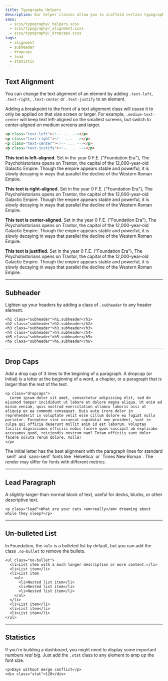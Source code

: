 ```yaml
---
title: Typography Helpers
description: Our helper classes allow you to scaffold certain typographic styles faster.
sass:
  - scss/typography/_helpers.scss
  - scss/typography/_alignment.scss
  - scss/typography/_dropcaps.scss
tags:
  - alignment
  - subheader
  - dropcaps
  - lead
  - statistic
---
```


## Text Alignment

You can change the text alignment of an element by adding `.text-left`, `.text-right`, `.text-center` or `.text-justify` to an element.

Adding a breakpoint to the front of a text alignment class will cause it to only be applied on that size screen or larger. For example, `.medium-text-center` will keep text left-aligned on the smallest screens, but switch to center-aligned on medium screens and larger.

```html
<p class="text-left"><!-- ... --></p>
<p class="text-right"><!-- ... --></p>
<p class="text-center"><!-- ... --></p>
<p class="text-justify"><!-- ... --></p>
```

<p class="text-left"><strong>This text is left-aligned.</strong> Set in the year 0 F.E. ("Foundation Era"), The Psychohistorians opens on Trantor, the capital of the 12,000-year-old Galactic Empire. Though the empire appears stable and powerful, it is slowly decaying in ways that parallel the decline of the Western Roman Empire.</p>

<p class="text-right"><strong>This text is right-aligned.</strong> Set in the year 0 F.E. ("Foundation Era"), The Psychohistorians opens on Trantor, the capital of the 12,000-year-old Galactic Empire. Though the empire appears stable and powerful, it is slowly decaying in ways that parallel the decline of the Western Roman Empire.</p>

<p class="text-center"><strong>This text is center-aligned.</strong> Set in the year 0 F.E. ("Foundation Era"), The Psychohistorians opens on Trantor, the capital of the 12,000-year-old Galactic Empire. Though the empire appears stable and powerful, it is slowly decaying in ways that parallel the decline of the Western Roman Empire.</p>

<p class="text-justify"><strong>This text is justified.</strong> Set in the year 0 F.E. ("Foundation Era"), The Psychohistorians opens on Trantor, the capital of the 12,000-year-old Galactic Empire. Though the empire appears stable and powerful, it is slowly decaying in ways that parallel the decline of the Western Roman Empire.</p>

---

## Subheader

Lighten up your headers by adding a class of `.subheader` to any header element.

```html_example
<h1 class="subheader">h1.subheader</h1>
<h2 class="subheader">h2.subheader</h2>
<h3 class="subheader">h3.subheader</h3>
<h4 class="subheader">h4.subheader</h4>
<h5 class="subheader">h5.subheader</h5>
<h6 class="subheader">h6.subheader</h6>
```

---

## Drop Caps

Add a drop cap of 3 lines to the begining of a paragraph. A dropcap (or Initial) is a letter at the beginning of a word, a chapter, or a paragraph that is larger than the rest of the text.

```html_example
<p class="dropcaps">
  Lorem ipsum dolor sit amet, consectetur adipiscing elit, sed do eiusmod tempor incididunt ut labore et dolore magna aliqua. Ut enim ad minim veniam, quis nostrud exercitation ullamco laboris nisi ut aliquip ex ea commodo consequat. Duis aute irure dolor in reprehenderit in voluptate velit esse cillum dolore eu fugiat nulla pariatur. Excepteur sint occaecat cupidatat non proident, sunt in culpa qui officia deserunt mollit anim id est laborum. Voluptas facilis dignissimos officiis nobis facere quos suscipit ab explicabo accusamus quod, reiciendis nostrum nam? Totam officiis sunt dolor facere soluta rerum dolore. Volla!
</p>
```

<div class="primary callout">
  <p>The initial letter has the best alignment with the paragraph lines for standard `serif` and `sans-serif` fonts like `Helvetica` or `Times New Roman`. The render may differ for fonts with different metrics.</p>
</div>

---

## Lead Paragraph

A slightly-larger-than-normal block of text, useful for decks, blurbs, or other descriptive text.

```html_example
<p class="lead">What are your cats <em>really</em> dreaming about while they sleep?</p>
```

---

## Un-bulleted List

In Foundation, the `<ul>` is a bulleted list by default, but you can add the class `.no-bullet` to remove the bullets.

```html_example
<ul class="no-bullet">
  <li>List item with a much longer description or more content.</li>
  <li>List item</li>
  <li>List item
    <ul>
      <li>Nested list item</li>
      <li>Nested list item</li>
      <li>Nested list item</li>
    </ul>
  </li>
  <li>List item</li>
  <li>List item</li>
  <li>List item</li>
</ul>
```

---

## Statistics

If you're building a dashboard, you might need to display some important numbers *real big*. Just add the `.stat` class to any element to amp up the font size.

```html_example
<p>Days without merge conflict</p>
<div class="stat">128</div>
```
